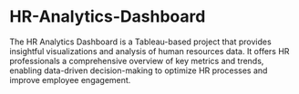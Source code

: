 # HR-Analytics-Dashboard
The HR Analytics Dashboard is a Tableau-based project that provides insightful visualizations and analysis of human resources data. It offers HR professionals a comprehensive overview of key metrics and trends, enabling data-driven decision-making to optimize HR processes and improve employee engagement. 

